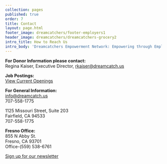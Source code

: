 ```yaml
---
collection: pages
published: true
order: 7
title: Contact
layout: page.html
footer_image: dreamcatchers/footer-employers1
header_image: dreamcatchers/dreamcatchers-grocery2
intro_title: How to Reach Us
intro_body: 'Dreamcatchers Empowerment Network: Empowering through Employment'
---
```


**For Donor Information please contact:**<br>
Regina Kaiser, Executive Director, [rkaiser@dreamcatch.us](mailto:rkaiser@dreamcatch.us)

**Job Postings:**<br>
[View Current Openings](https://dreamcatchers.blog/jobs/)

**For General Information:**<br>
info@dreamcatch.us<br>
707-558-1775

1125 Missouri Street, Suite 203<br>
Fairfield, CA 94533<br>
707-558-1775 <br>

**Fresno Office:**<br>
855 N Abby St.<br>
Fresno, CA 93701<br>
Office-(559) 538-6761

<div class="newsletter">
    <a href="#" id="open-modal" class="button">Sign up for our newsletter</a>
</div>
